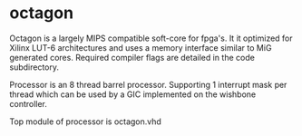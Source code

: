 octagon
=======

Octagon is a largely MIPS compatible soft-core for fpga's. It it optimized for Xilinx LUT-6 architectures and uses a memory interface similar to MiG generated cores. Required compiler flags are detailed in the code subdirectory. 

Processor is an 8 thread barrel processor. Supporting 1 interrupt mask per thread which can be used by a GIC implemented on the wishbone controller. 

Top module of processor is octagon.vhd
